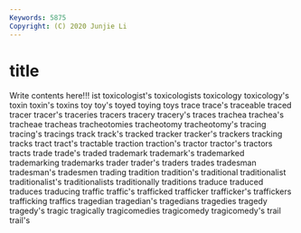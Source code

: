 ```yaml
---
Keywords: 5875
Copyright: (C) 2020 Junjie Li
---
```


# title

Write contents here!!!
ist 
toxicologist's 
toxicologists 
toxicology 
toxicology's 
toxin 
toxin's
toxins 
toy 
toy's 
toyed 
toying 
toys 
trace 
trace's 
traceable 
traced
tracer 
tracer's 
traceries 
tracers 
tracery 
tracery's 
traces 
trachea 
trachea's 
tracheae
tracheas 
tracheotomies 
tracheotomy 
tracheotomy's 
tracing 
tracing's 
tracings 
track 
track's 
tracked
tracker 
tracker's 
trackers 
tracking 
tracks 
tract 
tract's 
tractable 
traction 
traction's
tractor 
tractor's 
tractors 
tracts 
trade 
trade's 
traded 
trademark 
trademark's 
trademarked
trademarking 
trademarks 
trader 
trader's 
traders 
trades 
tradesman 
tradesman's 
tradesmen 
trading
tradition 
tradition's 
traditional 
traditionalist 
traditionalist's 
traditionalists 
traditionally 
traditions 
traduce 
traduced
traduces 
traducing 
traffic 
traffic's 
trafficked 
trafficker 
trafficker's 
traffickers 
trafficking 
traffics
tragedian 
tragedian's 
tragedians 
tragedies 
tragedy 
tragedy's 
tragic 
tragically 
tragicomedies 
tragicomedy
tragicomedy's 
trail 
trail's 
